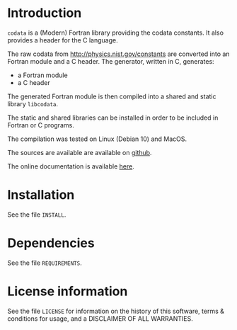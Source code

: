 # Introduction

`codata` is a (Modern) Fortran library providing the codata constants. 
It also provides a header for the C language.

The raw codata from http://physics.nist.gov/constants are converted into an Fortran module and a C header.
The generator, written in C, generates:
 * a Fortran module
 * a C header

The generated Fortran module is then compiled into a shared and static library `libcodata`.

The static and shared libraries can be installed in order to be included in Fortran or C programs.

The compilation was tested on Linux (Debian 10) and MacOS.

The sources are available are available on [github](https://github.com/MilanSkocic/codata).

The online documentation is available [here](https://milanskocic.github.io/codata/index.html).


# Installation

See the file `INSTALL`. 


# Dependencies

See the file `REQUIREMENTS`.


# License information

See the file `LICENSE` for information on the history of this
software, terms & conditions for usage, and a DISCLAIMER OF ALL
WARRANTIES.

